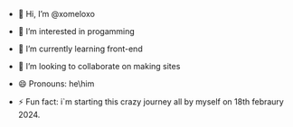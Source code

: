 - 👋 Hi, I’m @xomeloxo
- 👀 I’m interested in progamming
- 🌱 I’m currently learning front-end
- 💞️ I’m looking to collaborate on making sites
 
- 😄 Pronouns: he\him
- ⚡ Fun fact: i`m starting this crazy journey all by myself on 18th febraury 2024.

